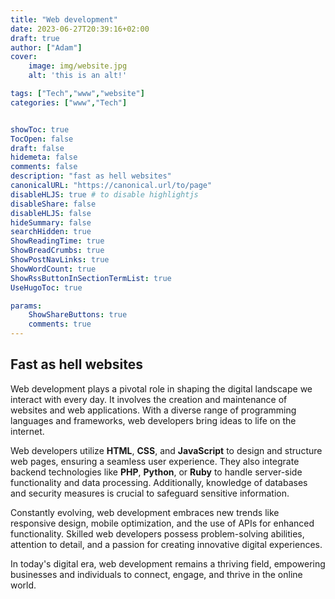 ```yaml
---
title: "Web development"
date: 2023-06-27T20:39:16+02:00
draft: true
author: ["Adam"]
cover:
    image: img/website.jpg
    alt: 'this is an alt!'

tags: ["Tech","www","website"] 
categories: ["www","Tech"]


showToc: true
TocOpen: false
draft: false
hidemeta: false
comments: false
description: "fast as hell websites"
canonicalURL: "https://canonical.url/to/page"
disableHLJS: true # to disable highlightjs
disableShare: false
disableHLJS: false
hideSummary: false
searchHidden: true
ShowReadingTime: true
ShowBreadCrumbs: true
ShowPostNavLinks: true
ShowWordCount: true
ShowRssButtonInSectionTermList: true
UseHugoToc: true

params:
    ShowShareButtons: true
    comments: true
---
```



## Fast as hell websites

Web development plays a pivotal role in shaping the digital landscape we interact with every day. It involves the creation and maintenance of websites and web applications. With a diverse range of programming languages and frameworks, web developers bring ideas to life on the internet.

Web developers utilize **HTML**, **CSS**, and **JavaScript** to design and structure web pages, ensuring a seamless user experience. They also integrate backend technologies like **PHP**, **Python**, or **Ruby** to handle server-side functionality and data processing. Additionally, knowledge of databases and security measures is crucial to safeguard sensitive information.

Constantly evolving, web development embraces new trends like responsive design, mobile optimization, and the use of APIs for enhanced functionality. Skilled web developers possess problem-solving abilities, attention to detail, and a passion for creating innovative digital experiences.

In today's digital era, web development remains a thriving field, empowering businesses and individuals to connect, engage, and thrive in the online world.